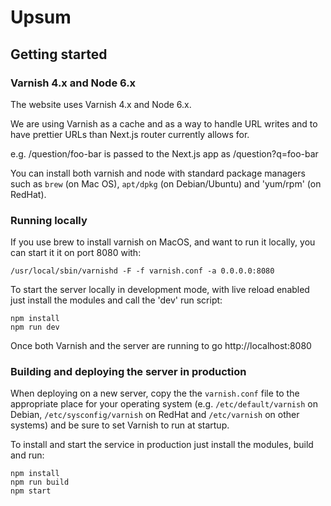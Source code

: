 # Upsum

## Getting started

### Varnish 4.x and Node 6.x

The website uses Varnish 4.x and Node 6.x.

We are using Varnish as a cache and as a way to handle URL writes and to have prettier URLs than Next.js router currently allows for.

e.g. /question/foo-bar is passed to the Next.js app as /question?q=foo-bar

You can install both varnish and node with standard package managers such as `brew` (on Mac OS), `apt/dpkg` (on Debian/Ubuntu) and 'yum/rpm' (on RedHat).

### Running locally

If you use brew to install varnish on MacOS, and want to run it locally, you can start it it on port 8080 with:

    /usr/local/sbin/varnishd -F -f varnish.conf -a 0.0.0.0:8080

To start the server locally in development mode, with live reload enabled just install the modules and call the 'dev' run script:

    npm install
    npm run dev
    
Once both Varnish and the server are running to go http://localhost:8080

### Building and deploying the server in production

When deploying on a new server, copy the the `varnish.conf` file to the appropriate place for your operating system (e.g. `/etc/default/varnish` on Debian, `/etc/sysconfig/varnish` on RedHat and `/etc/varnish` on other systems) and be sure to set Varnish to run at startup.

To install and start the service in production just install the modules, build and run:

    npm install
    npm run build
    npm start